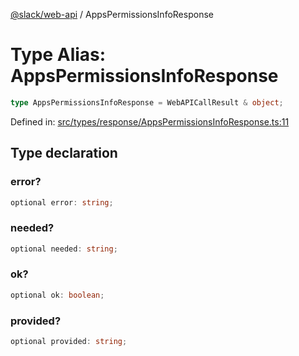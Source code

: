 [@slack/web-api](../index.md) / AppsPermissionsInfoResponse

# Type Alias: AppsPermissionsInfoResponse

```ts
type AppsPermissionsInfoResponse = WebAPICallResult & object;
```

Defined in: [src/types/response/AppsPermissionsInfoResponse.ts:11](https://github.com/slackapi/node-slack-sdk/blob/main/packages/web-api/src/types/response/AppsPermissionsInfoResponse.ts#L11)

## Type declaration

### error?

```ts
optional error: string;
```

### needed?

```ts
optional needed: string;
```

### ok?

```ts
optional ok: boolean;
```

### provided?

```ts
optional provided: string;
```
